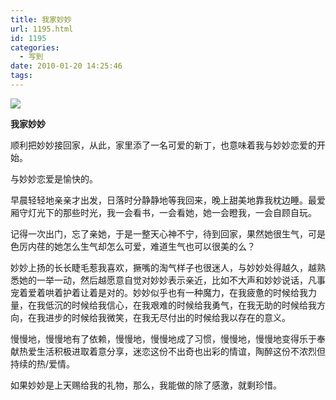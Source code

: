```yaml
---
title: 我家妙妙
url: 1195.html
id: 1195
categories:
  - 写到
date: 2010-01-20 14:25:46
tags:
---
```


![](http://photo.guolaijie.com/rooufer/attachments/month_1001/02010120142424.jpg)  
  

**我家妙妙**

  
顺利把妙妙接回家，从此，家里添了一名可爱的新丁，也意味着我与妙妙恋爱的开始。  
  
与妙妙恋爱是愉快的。  
  
早晨轻轻地亲亲才出发，日落时分静静地等我回来，晚上甜美地靠我枕边睡。最爱厢守灯光下的那些时光，我一会看书，一会看她，她一会瞪我，一会自顾自玩。  
  
记得一次出门，忘了亲她，于是一整天心神不宁，待到回家，果然她很生气，可是色厉内荏的她怎么生气却怎么可爱，难道生气也可以很美的么？  
  
妙妙上扬的长长睫毛惹我喜欢，撅嘴的淘气样子也很迷人，与妙妙处得越久，越熟悉她的一举一动，然后越愿意自觉对妙妙表示亲近，比如不大声和妙妙说话，凡事宠着爱着哄着护着让着是对的。妙妙似乎也有一种魔力，在我疲惫的时候给我力量，在我低沉的时候给我信心，在我艰难的时候给我勇气，在我无助的时候给我方向，在我进步的时候给我微笑，在我无尽付出的时候给我以存在的意义。  
  
慢慢地，慢慢地有了依赖，慢慢地，慢慢地成了习惯，慢慢地，慢慢地变得乐于奉献热爱生活积极进取着意分享，迷恋这份不出奇也出彩的情谊，陶醉这份不浓烈但持续的热/爱情。  
  
如果妙妙是上天赐给我的礼物，那么，我能做的除了感激，就剩珍惜。